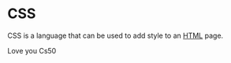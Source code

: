 # CSS



CSS is a language that can be used to add style to an [HTML](/wiki/HTML) page.



Love you Cs50